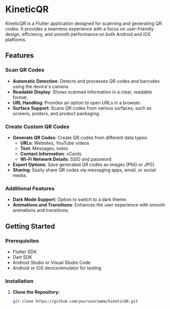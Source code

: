 # KineticQR

KineticQR is a Flutter application designed for scanning and generating QR codes. It provides a seamless experience with a focus on user-friendly design, efficiency, and smooth performance on both Android and iOS platforms.

## Features

### Scan QR Codes
- **Automatic Detection**: Detects and processes QR codes and barcodes using the device's camera.
- **Readable Display**: Shows scanned information in a clear, readable format.
- **URL Handling**: Provides an option to open URLs in a browser.
- **Surface Support**: Scans QR codes from various surfaces, such as screens, posters, and product packaging.

### Create Custom QR Codes
- **Generate QR Codes**: Create QR codes from different data types:
  - **URLs**: Websites, YouTube videos
  - **Text**: Messages, notes
  - **Contact Information**: vCards
  - **Wi-Fi Network Details**: SSID and password
- **Export Options**: Save generated QR codes as images (PNG or JPG).
- **Sharing**: Easily share QR codes via messaging apps, email, or social media.

### Additional Features
- **Dark Mode Support**: Option to switch to a dark theme.
- **Animations and Transitions**: Enhances the user experience with smooth animations and transitions.

## Getting Started

### Prerequisites
- Flutter SDK
- Dart SDK
- Android Studio or Visual Studio Code
- Android or iOS device/emulator for testing

### Installation

1. **Clone the Repository:**

   ```bash
   git clone https://github.com/yourusername/kineticQR.git
